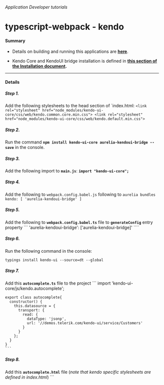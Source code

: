 _Application Developer tutorials_
# typescript-webpack - kendo

#### Summary
- Details on building and running this applications are **[here](https://github.com/aurelia/skeleton-navigation/blob/master/skeleton-typescript-webpack/README.md)**.

- Kendo Core and KendoUI bridge installation is defined in **[this section of the Installation document](https://aurelia-ui-toolkits.gitbooks.io/kendo-ui-sdk-installation/content/installation/installing%20kendo/advanced/core/jspm.html).** 

***

#### Details

##### Step 1. 

Add the following stylesheets to the head section of `index.html:
    ```
    <link rel="stylesheet" href="node_modules/kendo-ui-core/css/web/kendo.common.core.min.css">
    <link rel="stylesheet" href="node_modules/kendo-ui-core/css/web/kendo.default.min.css">
    ```
##### Step 2. 

Run the command **`npm install kendo-ui-core aurelia-kendoui-bridge --save`** in the console.

##### Step 3. 

Add the following import to **`main.js`**: **`import "kendo-ui-core";`**

##### Step 4. 

Add the following to `webpack.config.babel.js` following to `aurelia bundles`
    ```
    kendo: [
       'aurelia-kendoui-bridge'
    ]
    ```

##### Step 5.

Add the following to **`webpack.config.babel.ts`** file to **`generateConfig`** entry property
    ```
    'aurelia-kendoui-bridge': ['aurelia-kendoui-bridge]'
    ````

##### Step 6.

Run the following command in the console:
 ```
 typings install kendo-ui --source=dt --global
 ```
    
##### Step 7.

Add this **`autocomplete.ts`** file to the project
    ```
    import 'kendo-ui-core/js/kendo.autocomplete';

    export class autocomplete{
      constructor() {
        this.datasource = {
          transport: {
            read: {
              dataType: 'jsonp',
              url: '//demos.telerik.com/kendo-ui/service/Customers'
            }
          }
        };
      }	
    }
    ```

##### Step 8.

Add this **`autocomplete.html`** file (_note that kendo specific stylesheets are defined in index.html_)
    ```
    <template>
      <require from="aurelia-kendoui-bridge/autocomplete/autocomplete"></require>
      <require from="aurelia-kendoui-bridge/common/template"></require>
      <require from="./autocomplete.css"></require>

      <div id="example" style="margin-top: 20px; margin-left: 20px">
        <div class="demo-section k-content">
          <p><strong>Customers:</strong></p>

          <ak-autocomplete k-data-source.bind="datasource"
                          k-height.bind="400"
                          k-min-length.bind="1"
                          k-data-text-field="ContactName">
            <ak-template>
              <span class="k-state-default" style="background-image: url('http://demos.telerik.com/kendo-ui/content/web/Customers/${CustomerID}.jpg')"></span>
              <span class="k-state-default"><h3>${ContactName}</h3><p>${CompanyName}</p></span>
            </ak-template>
            <ak-template for='headerTemplate'>
              <div class="dropdown-header k-widget k-header">
                <span>Photo</span>
                <span>Contact info</span>
              </div>
            </ak-template>

            <input id="autocomplete-customizing-templates-customers" style="width: 50%"/>
          </ak-autocomplete>

          <p class="demo-hint">Start typing to find a customer. E.g. "Ann" </p>
        </div>
      </div>
    </template>
    ```

##### Step 9.

Add the `autocomplete.css` file
    ```
    .dropdown-header {
            border-width: 0 0 1px 0;
            text-transform: uppercase;
        }

        .dropdown-header > span {
            display: inline-block;
            padding: 10px;
        }

        .dropdown-header > span:first-child {
            width: 50px;
        }

        .k-item {
            line-height: 1em;
            min-width: 300px;
        }

        /* Material Theme padding adjustment*/

        .k-material .k-item,
        .k-material .k-item.k-state-hover,
        .k-materialblack .k-item,
        .k-materialblack .k-item.k-state-hover {
            padding-left: 5px;
            border-left: 0;
        }

        .k-item > span {
            -webkit-box-sizing: border-box;
            -moz-box-sizing: border-box;
            box-sizing: border-box;
            display: inline-block;
            vertical-align: top;
            margin: 20px 10px 10px 5px;
        }

        .k-item > span:first-child {
            -moz-box-shadow: inset 0 0 30px rgba(0,0,0,.3);
            -webkit-box-shadow: inset 0 0 30px rgba(0,0,0,.3);
            box-shadow: inset 0 0 30px rgba(0,0,0,.3);
            margin: 10px;
            width: 50px;
            height: 50px;
            border-radius: 50%;
            background-size: 100%;
            background-repeat: no-repeat;
        }

        h3 {
            font-size: 1.2em;
            font-weight: normal;
            margin: 0 0 1px 0;
            padding: 0;
        }

        p {
            margin: 0;
            padding: 0;
            font-size: .8em;
        }

    ```
    
##### Step 11.

Add the request to load the aurelia-kendoui-bridge plugin by adding the highlighted statement below (`.plugin('aurelia-kendoui-bridge');` to the file `main.js`

<p align=center>
  <img src="https://cloud.githubusercontent.com/assets/2712405/21959138/412ffcfc-da8c-11e6-82bd-b326e34e830d.png"></img>
</p>

##### Step 12.

Add the following line to **`app.ts`**
    
 ```
    { route: 'autocomplete',  name: 'autocomplete', moduleId: 'autocomplete', nav: true, title: 'Autocomplete' }
 ```
    
***






